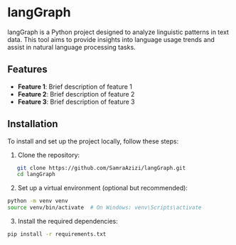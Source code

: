 # langGraph

langGraph is a Python project designed to analyze linguistic patterns in text data. This tool aims to provide insights into language usage trends and assist in natural language processing tasks.


## Features

- **Feature 1**: Brief description of feature 1
- **Feature 2**: Brief description of feature 2
- **Feature 3**: Brief description of feature 3


## Installation

To install and set up the project locally, follow these steps:

1. Clone the repository:

```bash
   git clone https://github.com/SamraAzizi/langGraph.git
   cd langGraph
```

2. Set up a virtual environment (optional but recommended):

```bash
python -m venv venv
source venv/bin/activate  # On Windows: venv\Scripts\activate

```

3. Install the required dependencies:
```bash
pip install -r requirements.txt

```